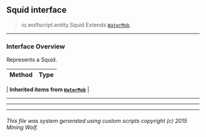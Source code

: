 ## Squid __interface__

>io.wolfscript.entity.Squid
>Extends [`WaterMob`](WaterMob.md)

---

### Interface Overview

Represents a Squid.

Method | Type   
--- | :--- 
 |
__Inherited items from [`WaterMob`](WaterMob.md)__ |





---

---


---


###### This file was system generated using custom scripts copyright (c) 2015 Mining Wolf.
	

